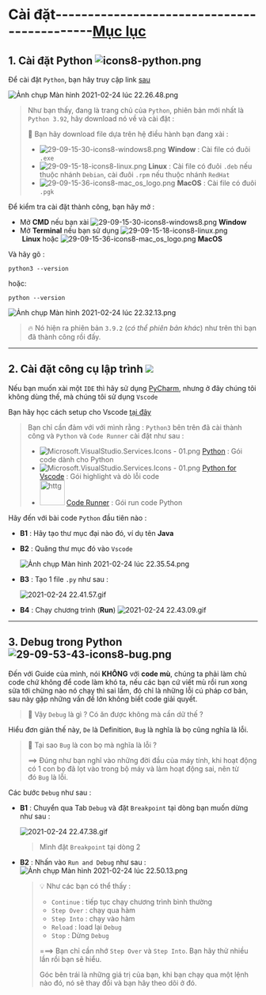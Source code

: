 # Cài đặt--------------------------------------------[Mục lục](https://github.com/Zenfection/Python)

## 1. Cài đặt Python ![icons8-python.png](https://raw.githubusercontent.com/Zenfection/Image/master/2021/02/24-22-26-09-icons8-python.png)

Để cài đặt `Python`, bạn hãy truy cập link [sau](https://www.python.org/downloads/)

![Ảnh chụp Màn hình 2021-02-24 lúc 22.26.48.png](https://raw.githubusercontent.com/Zenfection/Image/master/2021/02/24-22-28-39-A%CC%89nh%20chu%CC%A3p%20Ma%CC%80n%20hi%CC%80nh%202021-02-24%20lu%CC%81c%2022.26.48.png)

> Như bạn thấy, đang là trang chủ của `Python`, phiên bản mới nhất là `Python 3.92`, hãy download nó về và cài đặt : 
> 
> 🐍 Bạn hãy download file dựa trên hệ điều hành bạn đang xài :
> 
> - ![29-09-15-30-icons8-windows8.png](https://raw.githubusercontent.com/Zenfection/Image/master/2021/02/24-22-30-41-29-09-15-30-icons8-windows8.png) **Window** : Cài file có đuôi `.exe`
> - ![29-09-15-18-icons8-linux.png](https://raw.githubusercontent.com/Zenfection/Image/master/2021/02/24-22-30-58-29-09-15-18-icons8-linux.png) **Linux** : Cài file có đuôi `.deb` nếu thuộc nhánh `Debian`, cài đuôi `.rpm` nếu thuộc nhánh `RedHat`
> - ![29-09-15-36-icons8-mac_os_logo.png](https://raw.githubusercontent.com/Zenfection/Image/master/2021/02/24-22-31-12-29-09-15-36-icons8-mac_os_logo.png) **MacOS** : Cài file có đuôi `.pgk`

Để kiểm tra cài đặt thành công, bạn hãy mở :

- Mở **CMD** nếu bạn xài ![29-09-15-30-icons8-windows8.png](https://raw.githubusercontent.com/Zenfection/Image/master/2021/02/24-22-30-41-29-09-15-30-icons8-windows8.png) **Window**
- Mở **Terminal** nếu bạn sử dụng ![29-09-15-18-icons8-linux.png](https://raw.githubusercontent.com/Zenfection/Image/master/2021/02/24-22-30-58-29-09-15-18-icons8-linux.png) **Linux** hoặc ![29-09-15-36-icons8-mac_os_logo.png](https://raw.githubusercontent.com/Zenfection/Image/master/2021/02/24-22-31-12-29-09-15-36-icons8-mac_os_logo.png) **MacOS**

Và hãy gõ :

```shell
python3 --version
```

hoặc: 

```shell
python --version
```

![Ảnh chụp Màn hình 2021-02-24 lúc 22.32.13.png](https://raw.githubusercontent.com/Zenfection/Image/master/2021/02/24-22-32-37-A%CC%89nh%20chu%CC%A3p%20Ma%CC%80n%20hi%CC%80nh%202021-02-24%20lu%CC%81c%2022.32.13.png)

> 🔥 Nó hiện ra phiên bản `3.9.2` (*có thể phiên bản khác*) như trên thì bạn đã thành công rồi đấy.

---

## 2. Cài đặt công cụ lập trình  ![](https://raw.githubusercontent.com/Zenfection/Image/master/2021/01/29-09-24-24-Microsoft_Visual_Studio_Code.png)

Nếu bạn muốn xài một `IDE` thì hãy sử dụng [PyCharm](https://www.jetbrains.com/pycharm/), nhưng ở đây chúng tôi không dùng thế, mà chúng tôi sử dụng `Vscode`

Bạn hãy học cách setup cho Vscode [tại đây](https://zenfection.github.io/Source/Vscode/)

> Bạn chỉ cần đảm với với mình rằng : `Python3` bên trên đã cài thành công và `Python`  và `Code Runner` cài đặt như sau :
> 
> - ![Microsoft.VisualStudio.Services.Icons - 01.png](https://raw.githubusercontent.com/Zenfection/Image/master/2021/02/25-22-33-58-Microsoft.VisualStudio.Services.Icons%20-%2001.png) [Python](https://marketplace.visualstudio.com/items?itemName=ms-python.python) : Gói code dành cho Python
> - ![Microsoft.VisualStudio.Services.Icons - 01.png](https://raw.githubusercontent.com/Zenfection/Image/master/2021/02/25-22-33-58-Microsoft.VisualStudio.Services.Icons%20-%2001.png) [Python for Vscode](https://marketplace.visualstudio.com/items?itemName=tht13.python) : Gói highlight và dò lỗi code
> - <img src="https://raw.githubusercontent.com/Zenfection/Image/master/2020/12/09-09-35-30-Microsoft.VisualStudio.Services.Icons.png" title="" alt="httg" width="50"> [Code Runner](https://marketplace.visualstudio.com/items?itemName=formulahendry.code-runner) : Gói run code Python

Hãy đến với bài code `Python` đầu tiên nào :

- **B1** : Hãy tạo thư mục đại nào đó, ví dụ tên **Java**

- **B2** : Quăng thư mục đó vào `Vscode`
  
  ![Ảnh chụp Màn hình 2021-02-24 lúc 22.35.54.png](https://raw.githubusercontent.com/Zenfection/Image/master/2021/02/24-22-36-00-A%CC%89nh%20chu%CC%A3p%20Ma%CC%80n%20hi%CC%80nh%202021-02-24%20lu%CC%81c%2022.35.54.png)

- **B3** : Tạo 1 file `.py` như sau : 
  
  ![2021-02-24 22.41.57.gif](https://raw.githubusercontent.com/Zenfection/Image/master/2021/02/24-22-42-17-2021-02-24%2022.41.57.gif)

- **B4** : Chạy chương trình (**Run**) 
  ![2021-02-24 22.43.09.gif](https://raw.githubusercontent.com/Zenfection/Image/master/2021/02/24-22-44-01-2021-02-24%2022.43.09.gif)

---

## 3. Debug trong Python ![29-09-53-43-icons8-bug.png](https://raw.githubusercontent.com/Zenfection/Image/master/2021/02/24-22-46-31-29-09-53-43-icons8-bug.png)

Đến với Guide của mình, nói **KHÔNG** với **code mù**, chúng ta phải làm chủ code chứ không để code làm khó ta, nếu các bạn cứ viết mù rồi run xong sửa tới chừng nào nó chạy thì sai lầm, đó chỉ là những lỗi cú pháp cơ bản, sau này gặp những vấn đề lớn không biết code giải quyết.

> 🤔 Vậy `Debug` là gì ? Có ăn được không mà cần dữ thế ?

Hiểu đơn giản thế này, `De` là Definition, `Bug` là nghĩa là bọ cũng nghĩa là lỗi.

> 🤔 Tại sao `Bug` là con bọ mà nghĩa là lỗi ?
> 
> ==> Đúng như bạn nghĩ vào những đời đầu của máy tính, khi hoạt động có 1 con bọ đã lọt vào trong bộ máy và làm hoạt động sai, nên từ đó `Bug` là lỗi.

Các bước `Debug` như sau :

- **B1** : Chuyển qua Tab `Debug` và đặt `Breakpoint` tại dòng bạn muốn dừng như sau :
  
  ![2021-02-24 22.47.38.gif](https://raw.githubusercontent.com/Zenfection/Image/master/2021/02/24-22-47-51-2021-02-24%2022.47.38.gif)
  
  > Mình đặt `Breakpoint` tại dòng 2

- **B2** : Nhấn vào `Run and Debug` như sau : 
  ![Ảnh chụp Màn hình 2021-02-24 lúc 22.50.13.png](https://raw.githubusercontent.com/Zenfection/Image/master/2021/02/24-22-54-01-A%CC%89nh%20chu%CC%A3p%20Ma%CC%80n%20hi%CC%80nh%202021-02-24%20lu%CC%81c%2022.50.13.png)
  
  > 💡 Như các bạn có thể thấy :
  > 
  > - `Continue` : tiếp tục chạy chương trình bình thường
  > - `Step Over` : chạy qua hàm
  > - `Step Into` : chạy vào hàm
  > - `Reload` : load lại `Debug`
  > - `Stop` : Dừng `Debug`
  > 
  > ===> Bạn chỉ cần nhớ `Step Over` và `Step Into`. Bạn hãy thử nhiều lần rồi bạn sẽ hiểu.
  > 
  > Góc bên trái là những giá trị của bạn, khi bạn chạy qua một lệnh nào đó, nó sẽ thay đổi và bạn hãy theo dõi ở đó.

